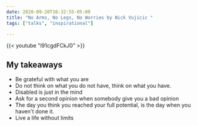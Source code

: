 ```yaml
--- 
date: 2020-09-20T16:32:55-05:00
title: "No Arms, No Legs, No Worries by Nick Vujicic "
tags: ["talks", "inspirational"]

---
```



{{< youtube "l91cgdFCkJ0" >}}


## My takeaways

- Be grateful with what you are
- Do not think on what you do not have, think on what you have.
- Disabled is just in the mind
- Ask for a second opinion when somebody give you a bad opinion
- The day you think you reached your full potential, is the day when you haven't done it.
- Live a life without limits

